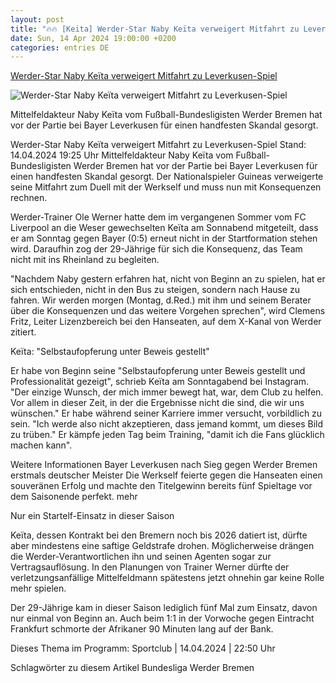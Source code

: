 ```yaml
---
layout: post
title: "🔥🔥 [Keita] Werder-Star Naby Keïta verweigert Mitfahrt zu Leverkusen-Spiel"
date: Sun, 14 Apr 2024 19:00:00 +0200
categories: entries DE
---
```

[Werder-Star Naby Keïta verweigert Mitfahrt zu Leverkusen-Spiel](https://www.ndr.de/sport/fussball/Werder-Star-Naby-Keita-verweigert-Mitfahrt-zu-Leverkusen-Spiel-,werder15774.html)

![Werder-Star Naby Keïta verweigert Mitfahrt zu Leverkusen-Spiel](https://www.ndr.de/sport/fussball/keita108_v-contentxl.jpg)

Mittelfeldakteur Naby Keïta vom Fußball-Bundesligisten Werder Bremen hat vor der Partie bei Bayer Leverkusen für einen handfesten Skandal gesorgt.

Werder-Star Naby Keïta verweigert Mitfahrt zu Leverkusen-Spiel Stand: 14.04.2024 19:25 Uhr Mittelfeldakteur Naby Keïta vom Fußball-Bundesligisten Werder Bremen hat vor der Partie bei Bayer Leverkusen für einen handfesten Skandal gesorgt. Der Nationalspieler Guineas verweigerte seine Mitfahrt zum Duell mit der Werkself und muss nun mit Konsequenzen rechnen.

Werder-Trainer Ole Werner hatte dem im vergangenen Sommer vom FC Liverpool an die Weser gewechselten Keïta am Sonnabend mitgeteilt, dass er am Sonntag gegen Bayer (0:5) erneut nicht in der Startformation stehen wird. Daraufhin zog der 29-Jährige für sich die Konsequenz, das Team nicht mit ins Rheinland zu begleiten.

"Nachdem Naby gestern erfahren hat, nicht von Beginn an zu spielen, hat er sich entschieden, nicht in den Bus zu steigen, sondern nach Hause zu fahren. Wir werden morgen (Montag, d.Red.) mit ihm und seinem Berater über die Konsequenzen und das weitere Vorgehen sprechen", wird Clemens Fritz, Leiter Lizenzbereich bei den Hanseaten, auf dem X-Kanal von Werder zitiert.

Keïta: "Selbstaufopferung unter Beweis gestellt"

Er habe von Beginn seine "Selbstaufopferung unter Beweis gestellt und Professionalität gezeigt", schrieb Keïta am Sonntagabend bei Instagram. "Der einzige Wunsch, der mich immer bewegt hat, war, dem Club zu helfen. Vor allem in dieser Zeit, in der die Ergebnisse nicht die sind, die wir uns wünschen." Er habe während seiner Karriere immer versucht, vorbildlich zu sein. "Ich werde also nicht akzeptieren, dass jemand kommt, um dieses Bild zu trüben." Er kämpfe jeden Tag beim Training, "damit ich die Fans glücklich machen kann".

Weitere Informationen Bayer Leverkusen nach Sieg gegen Werder Bremen erstmals deutscher Meister Die Werkself feierte gegen die Hanseaten einen souveränen Erfolg und machte den Titelgewinn bereits fünf Spieltage vor dem Saisonende perfekt. mehr

Nur ein Startelf-Einsatz in dieser Saison

Keïta, dessen Kontrakt bei den Bremern noch bis 2026 datiert ist, dürfte aber mindestens eine saftige Geldstrafe drohen. Möglicherweise drängen die Werder-Verantwortlichen ihn und seinen Agenten sogar zur Vertragsauflösung. In den Planungen von Trainer Werner dürfte der verletzungsanfällige Mittelfeldmann spätestens jetzt ohnehin gar keine Rolle mehr spielen.

Der 29-Jährige kam in dieser Saison lediglich fünf Mal zum Einsatz, davon nur einmal von Beginn an. Auch beim 1:1 in der Vorwoche gegen Eintracht Frankfurt schmorte der Afrikaner 90 Minuten lang auf der Bank.

Dieses Thema im Programm: Sportclub | 14.04.2024 | 22:50 Uhr

Schlagwörter zu diesem Artikel Bundesliga Werder Bremen

